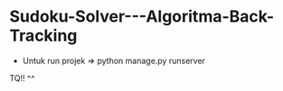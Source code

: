 # Sudoku-Solver---Algoritma-Back-Tracking

- Untuk run projek => python manage.py runserver

TQ!! ^^
